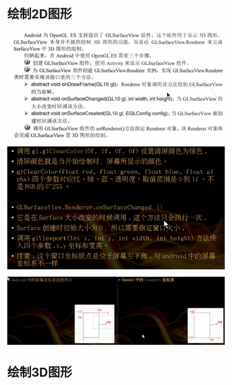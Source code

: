# 绘制2D图形

![1589026138175](assets/1589026138175.png)



![1589029425132](assets/1589029425132.png)

![1589029504657](assets/1589029504657.png)





# 绘制3D图形

